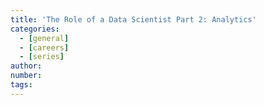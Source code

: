 ```yaml
---
title: 'The Role of a Data Scientist Part 2: Analytics'
categories:
  - [general]
  - [careers]
  - [series]
author:
number:
tags:
---
```


